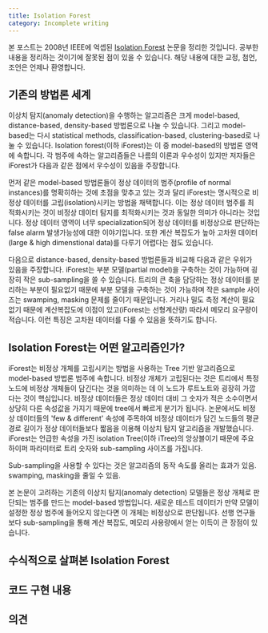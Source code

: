 ```yaml
---
title: Isolation Forest
category: Incomplete writing
---
```


본 포스트는 2008년 IEEE에 억셉된 [Isolation Forest](https://cs.nju.edu.cn/zhouzh/zhouzh.files/publication/icdm08b.pdf?q=isolation-forest) 논문을 정리한 것입니다.
공부한 내용을 정리하는 것이기에 잘못된 점이 있을 수 있습니다.
해당 내용에 대한 교정, 첨언, 조언은 언제나 환영합니다.

## 기존의 방법론 세계

이상치 탐지(anomaly detection)을 수행하는 알고리즘은 크게 model-based, distance-based, density-based 방법론으로 나눌 수 있습니다.
그리고 model-based는 다시 statistical methods, classification-based, clustering-based로 나눌 수 있습니다.
Isolation forest(이하 iForest)는 이 중 model-based의 방법론 영역에 속합니다.
각 범주에 속하는 알고리즘들은 나름의 이론과 우수성이 있지만 저자들은 iForest가 다음과 같은 점에서 우수성이 있음을 주장합니다.

먼저 같은 model-based 방법론들이 정상 데이터의 범주(profile of normal instances)를 명확히하는 것에 초점을 맞추고 있는 것과 달리 iForest는 명시적으로 비정상 데이터를 고립(isolation)시키는 방법을 채택합니다.
이는 정상 데이터 범주를 최적화시키는 것이 비정상 데이터 탐지를 최적화시키는 것과 동일한 의미가 아니라는 것입니다.
정상 데이터 영역이 너무 specialization되어 정상 데이터를 비정상으로 판단하는 false alarm 발생가능성에 대한 이야기입니다.
또한 계산 복잡도가 높아 고차원 데이터(large & high dimenstional data)를 다루기 어렵다는 점도 있습니다.

다음으로 distance-based, density-based 방법론들과 비교해 다음과 같은 우위가 있음을 주장합니다.
iForest는 부분 모델(partial model)을 구축하는 것이 가능하며 굉장히 작은 sub-sampling을 쓸 수 있습니다.
트리의 큰 축을 담당하는 정상 데이터를 분리하는 부분이 필요없기 때문에 부분 모델을 구축하는 것이 가능하며 작은 sample 사이즈는 swamping, masking 문제를 줄이기 때문입니다.
거리나 밀도 측정 계산이 필요 없기 때문에 계산복잡도에 이점이 있고(iForest는 선형계산량) 따라서 메모리 요구량이 적습니다.
이런 특징은 고차원 데이터를 다룰 수 있음을 뜻하기도 합니다.

## Isolation Forest는 어떤 알고리즘인가?

iForest는 비정상 개체를 고립시키는 방법을 사용하는 Tree 기반 알고리즘으로 model-based 방법론 범주에 속합니다.
비정상 개체가 고립된다는 것은 트리에서 특정 노드에 비정상 개체들이 담긴다는 것을 의미하는 데 이 노드가 루트노트와 굉장히 가깝다는 것이 핵심입니다.
비정상 데이터들은 정상 데이터 대비 그 숫자가 적은 소수이면서 상당히 다른 속성값을 가지기 때문에 tree에서 빠르게 분기가 됩니다.
논문에서도 비정상 데이터들의 'few & different' 속성에 주목하여 비정상 데이터가 담긴 노드들의 평균 경로 길이가 정상 데이터들보다 짧음을 이용해 이상치 탐지 알고리즘을 개발했습니다.
iForest는 언급한 속성을 가진 isolation Tree(이하 iTree)의 앙상블이기 때문에 주요 하이퍼 파라미터로 트리 숫자와 sub-sampling 사이즈를 가집니다.


Sub-sampling을 사용할 수 있다는 것은 알고리즘의 동작 속도를 올리는 효과가 있음.
swamping, masking을 줄일 수 있음.



본 논문이 고려하는 기존의 이상치 탐지(anomaly detection) 모델들은 정상 개체로 판단되는 범주를 만드는 model-based 방법입니다.
새로운 테스트 데이터가 만약 모델이 설정한 정상 범주에 들어오지 않는다면 이 개체는 비정상으로 판단됩니다.
선행 연구들보다 sub-sampling을 통해 계산 복잡도, 메모리 사용량에서 얻는 이득이 큰 장점이 있습니다.




## 수식적으로 살펴본 Isolation Forest

## 코드 구현 내용

## 의견

